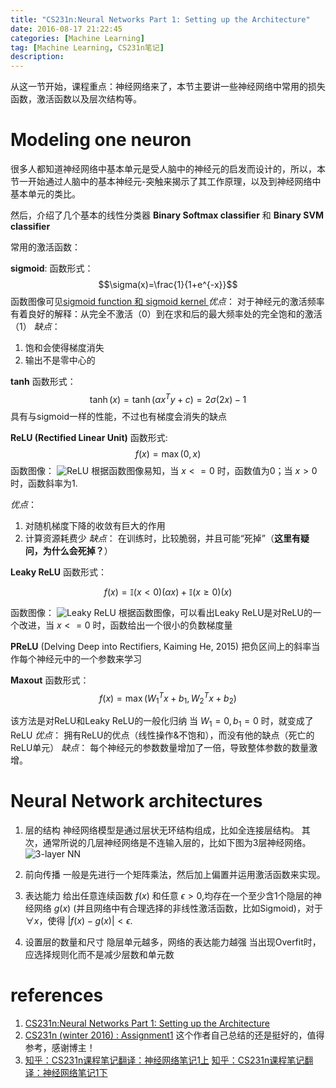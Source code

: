 ```yaml
---
title: "CS231n:Neural Networks Part 1: Setting up the Architecture"
date: 2016-08-17 21:22:45
categories: [Machine Learning]
tag: [Machine Learning, CS231n笔记]
description: 
---
```



从这一节开始，课程重点：神经网络来了，本节主要讲一些神经网络中常用的损失函数，激活函数以及层次结构等。

#  Modeling one neuron
很多人都知道神经网络中基本单元是受人脑中的神经元的启发而设计的，所以，本节一开始通过人脑中的基本神经元-突触来揭示了其工作原理，以及到神经网络中基本单元的类比。

然后，介绍了几个基本的线性分类器 **Binary Softmax classifier** 和 **Binary SVM classifier**

常用的激活函数：

**sigmoid**:
函数形式： $$\sigma(x)=\frac{1}{1+e^{-x}}$$
函数图像可见[sigmoid function 和 sigmoid kernel
](http://heimingx.cn/2016/05/03/sigmoid-function-and-sigmoid-kernel/)
*优点*：
对于神经元的激活频率有着良好的解释：从完全不激活（0）到在求和后的最大频率处的完全饱和的激活（1）
*缺点*：
1. 饱和会使得梯度消失 
2. 输出不是零中心的

**tanh**
函数形式： $$\tanh(x)=\tanh(\alpha x^T y+c) = 2\sigma(2x)-1$$
具有与sigmoid一样的性能，不过也有梯度会消失的缺点

**ReLU (Rectified Linear Unit)**
函数形式:
$$f(x) = \max(0, x)$$
函数图像：
![ReLU](/img/blog/deeplearning/relu.jpg)
根据函数图像易知，当 $x <= 0$ 时，函数值为0；当 $x > 0$时，函数斜率为1.

*优点*：
1. 对随机梯度下降的收敛有巨大的作用
2. 计算资源耗费少
*缺点*：
在训练时，比较脆弱，并且可能“死掉”（**这里有疑问，为什么会死掉？**）

**Leaky ReLU**
函数形式：

$$f(x)=\mathbb{I}(x<0) (\alpha x) + \mathbb{I}(x\geq 0) (x)$$

函数图像：
![Leaky ReLU](/img/blog/deeplearning/leaky_relu.png)
根据函数图像，可以看出Leaky ReLU是对ReLU的一个改进，当 $x<=0$ 时，函数给出一个很小的负数梯度量

**PReLU** (Delving Deep into Rectifiers, Kaiming He, 2015)
把负区间上的斜率当作每个神经元中的一个参数来学习

**Maxout**
函数形式：
$$f(x) = \max(W_1^T x + b_1, W^T_2 x + b_2)$$

该方法是对ReLU和Leaky ReLU的一般化归纳
当 $W_1 = 0, b_1 = 0$ 时，就变成了ReLU
*优点*：
拥有ReLU的优点（线性操作&不饱和），而没有他的缺点（死亡的ReLU单元）
*缺点*：
每个神经元的参数数量增加了一倍，导致整体参数的数量激增。

# Neural Network architectures
1. 层的结构
神经网络模型是通过层状无环结构组成，比如全连接层结构。
其次，通常所说的几层神经网络是不连输入层的，比如下图为3层神经网络。
![3-layer NN](/img/blog/deeplearning/neural_net2.jpeg)

2. 前向传播
一般是先进行一个矩阵乘法，然后加上偏置并运用激活函数来实现。

3. 表达能力
给出任意连续函数 $f(x)$ 和任意 $\epsilon > 0$,均存在一个至少含1个隐层的神经网络 $g(x)$ (并且网络中有合理选择的非线性激活函数，比如Sigmoid)，对于 $\forall x$，使得 $|f(x) - g(x)| < \epsilon$.

4. 设置层的数量和尺寸
隐层单元越多，网络的表达能力越强
当出现Overfit时，应选择规则化而不是减少层数和单元数

# references
1. [CS231n:Neural Networks Part 1: Setting up the Architecture](http://cs231n.github.io/neural-networks-1/)
2. [CS231n (winter 2016) : Assignment1](http://www.jianshu.com/p/004c99623104) 这个作者自己总结的还是挺好的，值得参考，感谢博主！
3. [知乎：CS231n课程笔记翻译：神经网络笔记1上](https://zhuanlan.zhihu.com/p/21462488?refer=intelligentunit)
[知乎：CS231n课程笔记翻译：神经网络笔记1下](https://zhuanlan.zhihu.com/p/21513367?refer=intelligentunit)